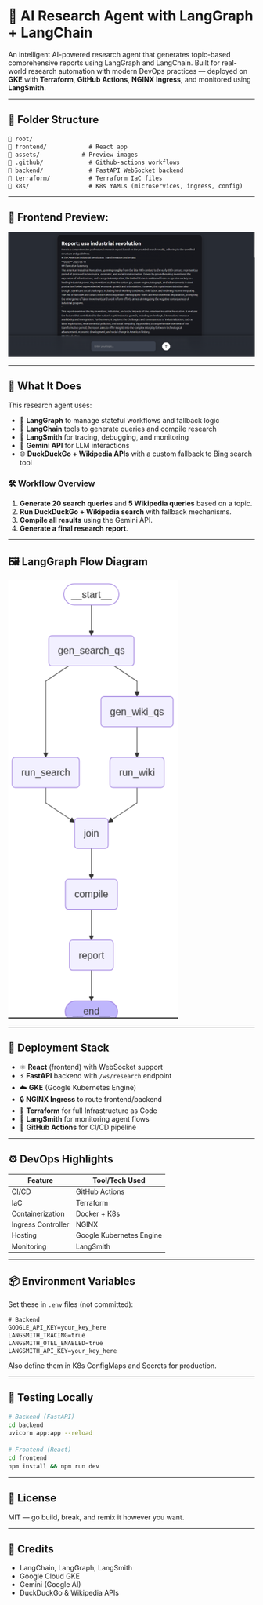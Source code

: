 # 🤖 AI Research Agent with LangGraph + LangChain

An intelligent AI-powered research agent that generates topic-based comprehensive reports using LangGraph and LangChain. Built for real-world research automation with modern DevOps practices — deployed on **GKE** with **Terraform**, **GitHub Actions**, **NGINX Ingress**, and monitored using **LangSmith**.

---

## 📂 Folder Structure

```
📁 root/
📌 frontend/            # React app
📌 assets/            # Preview images
📌 .github/             # Github-actions workflows
📌 backend/             # FastAPI WebSocket backend
📌 terraform/           # Terraform IaC files
📌 k8s/                 # K8s YAMLs (microservices, ingress, config)
```

---

## 📸 Frontend Preview:
![Frontend Page](./assets/frontend.png)

---

## 🧠 What It Does

This research agent uses:

* 🔁 **LangGraph** to manage stateful workflows and fallback logic
* 🧱 **LangChain** tools to generate queries and compile research
* 🧪 **LangSmith** for tracing, debugging, and monitoring
* 🧠 **Gemini API** for LLM interactions
* 🌐 **DuckDuckGo + Wikipedia APIs** with a custom fallback to Bing search tool

### 🛠️ Workflow Overview

1. **Generate 20 search queries** and **5 Wikipedia queries** based on a topic.
2. **Run DuckDuckGo + Wikipedia search** with fallback mechanisms.
3. **Compile all results** using the Gemini API.
4. **Generate a final research report**.

---

## 🖼️ LangGraph Flow Diagram

![LangGraph Diagram](./assets/graph.png)

---

## 🚀 Deployment Stack

* ⚛️ **React** (frontend) with WebSocket support
* ⚡ **FastAPI** backend with `/ws/research` endpoint
* ☁️ **GKE** (Google Kubernetes Engine)
* 🔒 **NGINX Ingress** to route frontend/backend
* 🔧 **Terraform** for full Infrastructure as Code
* 🧪 **LangSmith** for monitoring agent flows
* 🔄 **GitHub Actions** for CI/CD pipeline

---

## ⚙️ DevOps Highlights

| Feature            | Tool/Tech Used           |
| ------------------ | ------------------------ |
| CI/CD              | GitHub Actions           |
| IaC                | Terraform                |
| Containerization   | Docker + K8s             |
| Ingress Controller | NGINX                    |
| Hosting            | Google Kubernetes Engine |
| Monitoring         | LangSmith                |

---

## 📦 Environment Variables

Set these in `.env` files (not committed):

```env
# Backend
GOOGLE_API_KEY=your_key_here
LANGSMITH_TRACING=true
LANGSMITH_OTEL_ENABLED=true
LANGSMITH_API_KEY=your_key_here

```

Also define them in K8s ConfigMaps and Secrets for production.

---

## 🧪 Testing Locally

```bash
# Backend (FastAPI)
cd backend
uvicorn app:app --reload

# Frontend (React)
cd frontend
npm install && npm run dev
```

---

## 📜 License

MIT — go build, break, and remix it however you want.

---

## 🙌 Credits

* LangChain, LangGraph, LangSmith
* Google Cloud GKE
* Gemini (Google AI)
* DuckDuckGo & Wikipedia APIs
